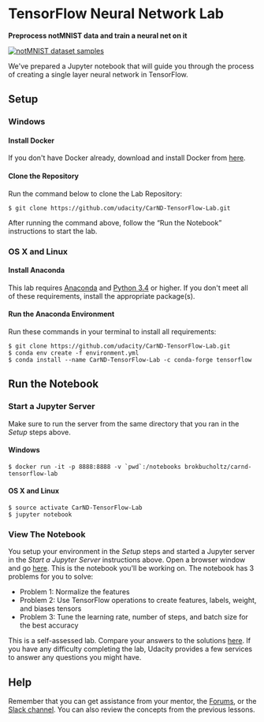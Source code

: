 # TensorFlow Neural Network Lab
**Preprocess notMNIST data and train a neural net on it**

[<img src="http://yaroslavvb.com/upload/notMNIST/nmn.png" alt="notMNIST dataset samples" />](http://yaroslavvb.blogspot.com/2011/09/notmnist-dataset.html)

We've prepared a Jupyter notebook that will guide you through the process of creating a single layer neural network in TensorFlow.

## Setup
### Windows
#### Install Docker
If you don't have Docker already, download and install Docker from [here](https://docs.docker.com/engine/installation/windows/).
#### Clone the Repository
Run the command below to clone the Lab Repository:
```
$ git clone https://github.com/udacity/CarND-TensorFlow-Lab.git
```

After running the command above, follow the “Run the Notebook” instructions to start the lab.
### OS X and Linux
#### Install Anaconda
This lab requires [Anaconda](https://www.continuum.io/downloads) and [Python 3.4](https://www.python.org/downloads/) or higher. If you don't meet all of these requirements, install the appropriate package(s).
#### Run the Anaconda Environment
Run these commands in your terminal to install all requirements:
```
$ git clone https://github.com/udacity/CarND-TensorFlow-Lab.git
$ conda env create -f environment.yml
$ conda install --name CarND-TensorFlow-Lab -c conda-forge tensorflow
```
## Run the Notebook
### Start a Jupyter Server
Make sure to run the server from the same directory that you ran in the *Setup* steps above.
#### Windows
```
$ docker run -it -p 8888:8888 -v `pwd`:/notebooks brokbucholtz/carnd-tensorflow-lab
```
#### OS X and Linux
```
$ source activate CarND-TensorFlow-Lab
$ jupyter notebook
```
### View The Notebook
You setup your environment in the *Setup* steps and started a Jupyter server in the *Start a Jupyter Server* instructions above.  Open a browser window and go [here](http://localhost:8888/notebooks/CarND-TensorFlow-Lab/lab.ipynb).  This is the notebook you'll be working on.  The notebook has 3 problems for you to solve:
 - Problem 1: Normalize the features
 - Problem 2: Use TensorFlow operations to create features, labels, weight, and biases tensors
 - Problem 3: Tune the learning rate, number of steps, and batch size for the best accuracy

This is a self-assessed lab.  Compare your answers to the solutions [here](https://github.com/udacity/CarND-TensorFlow-Lab/blob/master/solutions.ipynb).  If you have any difficulty completing the lab, Udacity provides a few services to answer any questions you might have.
## Help
Remember that you can get assistance from your mentor, the [Forums](https://carnd-udacity.atlassian.net/wiki/questions), or the [Slack channel](https://carnd-inviter.herokuapp.com/). You can also review the concepts from the previous lessons.
